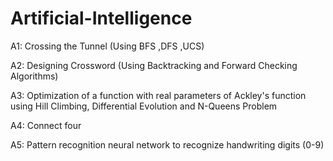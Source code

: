 # Artificial-Intelligence

A1: Crossing the Tunnel (Using BFS ,DFS ,UCS)

A2: Designing Crossword (Using Backtracking and Forward Checking Algorithms)

A3: Optimization of a function with real parameters of Ackley's function using Hill Climbing, Differential Evolution and N-Queens Problem

A4: Connect four 

A5: Pattern recognition neural network to recognize handwriting digits (0-9)
